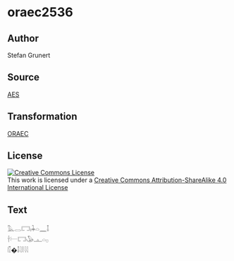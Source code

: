 # oraec2536

## Author

Stefan Grunert

## Source

[AES](https://github.com/simondschweitzer/aes)

## Transformation

[ORAEC](https://oraec.github.io/)

## License

<a rel="license" href="http://creativecommons.org/licenses/by-sa/4.0/"><img alt="Creative Commons License" style="border-width:0" src="https://i.creativecommons.org/l/by-sa/4.0/88x31.png" /></a><br />This work is licensed under a <a rel="license" href="http://creativecommons.org/licenses/by-sa/4.0/">Creative Commons Attribution-ShareAlike 4.0 International License</a>

## Text

𓅓𓂋𓉐𓏤𓇓𓏏𓈖𓄤<br>
𓌂𓍕𓉐𓅇𓊵𓏏𓊪<br>
𓏁�𓄤𓇋𓎛𓇋𓇋<br>
